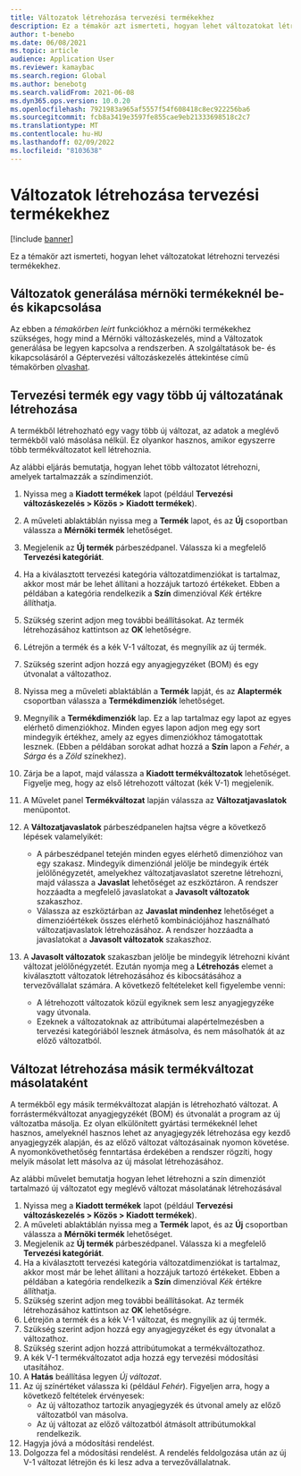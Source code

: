 ```yaml
---
title: Változatok létrehozása tervezési termékekhez
description: Ez a témakör azt ismerteti, hogyan lehet változatokat létrehozni tervezési termékekhez
author: t-benebo
ms.date: 06/08/2021
ms.topic: article
audience: Application User
ms.reviewer: kamaybac
ms.search.region: Global
ms.author: benebotg
ms.search.validFrom: 2021-06-08
ms.dyn365.ops.version: 10.0.20
ms.openlocfilehash: 7921983a965af5557f54f608418c8ec922256ba6
ms.sourcegitcommit: fcb8a3419e3597fe855cae9eb21333698518c2c7
ms.translationtype: MT
ms.contentlocale: hu-HU
ms.lasthandoff: 02/09/2022
ms.locfileid: "8103638"
---
```

# <a name="generate-variants-for-engineering-products"></a>Változatok létrehozása tervezési termékekhez

[!include [banner](../includes/banner.md)]

Ez a témakör azt ismerteti, hogyan lehet változatokat létrehozni tervezési termékekhez.

## <a name="turn-variant-generation-for-engineering-products-on-or-off"></a>Változatok generálása mérnöki termékeknél be- és kikapcsolása

Az ebben a *témakörben* *leírt* funkciókhoz a mérnöki termékekhez szükséges, hogy mind a Mérnöki változáskezelés, mind a Változatok generálása be legyen kapcsolva a rendszerben. A szolgáltatások be- és kikapcsolásáról a Géptervezési változáskezelés áttekintése című témakörben [olvashat](product-engineering-overview.md).

## <a name="generate-one-or-more-new-variants-of-an-engineering-product"></a>Tervezési termék egy vagy több új változatának létrehozása

A termékből létrehozható egy vagy több új változat, az adatok a meglévő termékből való másolása nélkül. Ez olyankor hasznos, amikor egyszerre több termékváltozatot kell létrehoznia.

Az alábbi eljárás bemutatja, hogyan lehet több változatot létrehozni, amelyek tartalmazzák a színdimenziót.

1. Nyissa meg a **Kiadott termékek** lapot (például **Tervezési változáskezelés \> Közös \> Kiadott termékek**).
1. A műveleti ablaktáblán nyissa meg a **Termék** lapot, és az **Új** csoportban válassza a **Mérnöki termék** lehetőséget.
1. Megjelenik az **Új termék** párbeszédpanel. Válassza ki a megfelelő **Tervezési kategóriát**.
1. Ha a kiválasztott tervezési kategória változatdimenziókat is tartalmaz, akkor most már be lehet állítani a hozzájuk tartozó értékeket. Ebben a példában a kategória rendelkezik a **Szín** dimenzióval *Kék* értékre állíthatja.
1. Szükség szerint adjon meg további beállításokat. Az termék létrehozásához kattintson az **OK** lehetőségre.
1. Létrejön a termék és a kék V-1 változat, és megnyílik az új termék.
1. Szükség szerint adjon hozzá egy anyagjegyzéket (BOM) és egy útvonalat a változathoz.
1. Nyissa meg a műveleti ablaktáblán a **Termék** lapját, és az **Alaptermék** csoportban válassza a **Termékdimenziók** lehetőséget.
1. Megnyílik a **Termékdimenziók** lap. Ez a lap tartalmaz egy lapot az egyes elérhető dimenziókhoz. Minden egyes lapon adjon meg egy sort mindegyik értékhez, amely az egyes dimenziókhoz támogatottak lesznek. (Ebben a példában sorokat adhat hozzá a **Szín** lapon a *Fehér*, a *Sárga* és a *Zöld* színekhez).
1. Zárja be a lapot, majd válassza a **Kiadott termékváltozatok** lehetőséget. Figyelje meg, hogy az első létrehozott változat (kék V-1) megjelenik.
1. A Művelet panel **Termékváltozat** lapján válassza az **Változatjavaslatok** menüpontot.
1. A **Változatjavaslatok** párbeszédpanelen hajtsa végre a következő lépések valamelyikét:

    - A párbeszédpanel tetején minden egyes elérhető dimenzióhoz van egy szakasz. Mindegyik dimenziónál jelölje be mindegyik érték jelölőnégyzetét, amelyekhez változatjavaslatot szeretne létrehozni, majd válassza a **Javaslat** lehetőséget az eszköztáron. A rendszer hozzáadta a megfelelő javaslatokat a **Javasolt változatok** szakaszhoz.
    - Válassza az eszköztárban az **Javaslat mindenhez** lehetőséget a dimenzióértékek összes elérhető kombinációjához használható változatjavaslatok létrehozásához. A rendszer hozzáadta a javaslatokat a **Javasolt változatok** szakaszhoz.

1. A **Javasolt változatok** szakaszban jelölje be mindegyik létrehozni kívánt változat jelölőnégyzetét. Ezután nyomja meg a **Létrehozás** elemet a kiválasztott változatok létrehozásához és kibocsátásához a tervezővállalat számára. A következő feltételeket kell figyelembe venni:

    - A létrehozott változatok közül egyiknek sem lesz anyagjegyzéke vagy útvonala.
    - Ezeknek a változatoknak az attribútumai alapértelmezésben a tervezési kategóriából lesznek átmásolva, és nem másolhatók át az előző változatból.

## <a name="generate-a-variant-as-a-copy-of-another-product-variant"></a>Változat létrehozása másik termékváltozat másolataként

A termékből egy másik termékváltozat alapján is létrehozható változat. A forrástermékváltozat anyagjegyzékét (BOM) és útvonalát a program az új változatba másolja. Ez olyan elkülönített gyártási termékeknél lehet hasznos, amelyeknél hasznos lehet az anyagjegyzék létrehozása egy kezdő anyagjegyzék alapján, és az előző változat változásainak nyomon követése. A nyomonkövethetőség fenntartása érdekében a rendszer rögzíti, hogy melyik másolat lett másolva az új másolat létrehozásához.

Az alábbi művelet bemutatja hogyan lehet létrehozni a szín dimenziót tartalmazó új változatot egy meglévő változat másolatának létrehozásával

1. Nyissa meg a **Kiadott termékek** lapot (például **Tervezési változáskezelés \> Közös \> Kiadott termékek**).
1. A műveleti ablaktáblán nyissa meg a **Termék** lapot, és az **Új** csoportban válassza a **Mérnöki termék** lehetőséget.
1. Megjelenik az **Új termék** párbeszédpanel. Válassza ki a megfelelő **Tervezési kategóriát**.
1. Ha a kiválasztott tervezési kategória változatdimenziókat is tartalmaz, akkor most már be lehet állítani a hozzájuk tartozó értékeket. Ebben a példában a kategória rendelkezik a **Szín** dimenzióval *Kék* értékre állíthatja.
1. Szükség szerint adjon meg további beállításokat. Az termék létrehozásához kattintson az **OK** lehetőségre.
1. Létrejön a termék és a kék V-1 változat, és megnyílik az új termék.
1. Szükség szerint adjon hozzá egy anyagjegyzéket és egy útvonalat a változathoz.
1. Szükség szerint adjon hozzá attribútumokat a termékváltozathoz.
1. A kék V-1 termékváltozatot adja hozzá egy tervezési módosítási utasítához.
1. A **Hatás** beállítása legyen *Új változat*.
1. Az új színértéket válassza ki (például *Fehér*). Figyeljen arra, hogy a következő feltételek érvényesek: 
    - Az új változathoz tartozik anyagjegyzék és útvonal amely az előző változatból van másolva.
    - Az új változat az előző változatból átmásolt attribútumokkal rendelkezik.
1. Hagyja jóvá a módosítási rendelést.
1. Dolgozza fel a módosítási rendelést. A rendelés feldolgozása után az új V-1 változat létrejön és ki lesz adva a tervezővállalatnak.
